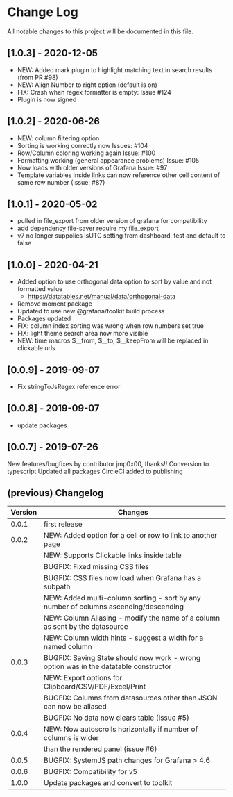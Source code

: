 # Change Log

All notable changes to this project will be documented in this file.

## [1.0.3] - 2020-12-05

- NEW: Added mark plugin to highlight matching text in search results (from PR #98)
- NEW: Align Number to right option (default is on)
- FIX: Crash when regex formatter is empty: Issue #124
- Plugin is now signed

## [1.0.2] - 2020-06-26

- NEW: column filtering option
- Sorting is working correctly now Issues: #104
- Row/Column coloring working again Issue: #100
- Formatting working (general appearance problems) Issue: #105
- Now loads with older versions of Grafana Issue: #97
- Template variables inside links can now reference other cell content of same row number (Issue: #87)

## [1.0.1] - 2020-05-02

- pulled in file_export from older version of grafana for compatibility
- add dependency file-saver require my file_export
- v7 no longer suppolies isUTC setting from dashboard, test and default to false

## [1.0.0] - 2020-04-21

- Added option to use orthogonal data option to sort by value and not formatted value
  - <https://datatables.net/manual/data/orthogonal-data>
- Remove moment package
- Updated to use new @grafana/toolkit build process
- Packages updated
- FIX: column index sorting was wrong when row numbers set true
- FIX: light theme search area now more visible
- NEW: time macros $__from, $__to, $__keepFrom will be replaced in clickable urls

## [0.0.9] - 2019-09-07

- Fix stringToJsRegex reference error

## [0.0.8] - 2019-09-07

- update packages

## [0.0.7] - 2019-07-26

New features/bugfixes by contributor jmp0x00, thanks!!
Conversion to typescript
Updated all packages
CircleCI added to publishing

## (previous) Changelog

|Version|Changes|
|-------|-----------|
|0.0.1  | first release |
|0.0.2  | NEW: Added option for a cell or row to link to another page|
|       | NEW: Supports Clickable links inside table |
|       | BUGFIX: Fixed missing CSS files |
|       | BUGFIX: CSS files now load when Grafana has a subpath|
|       | NEW: Added multi-column sorting - sort by any number of columns ascending/descending|
|       | NEW: Column Aliasing - modify the name of a column as sent by the datasource|
|       | NEW: Column width hints - suggest a width for a named column|
|0.0.3  | BUGFIX: Saving State should now work - wrong option was in the datatable constructor|
|       | NEW: Export options for Clipboard/CSV/PDF/Excel/Print|
|       | BUGFIX: Columns from datasources other than JSON can now be aliased|
|       | BUGFIX: No data now clears table (issue #5)|
|0.0.4  | NEW: Now autoscrolls horizontally if number of columns is wider|
|       | than the rendered panel (issue #6)|
|0.0.5  | BUGFIX: SystemJS path changes for Grafana > 4.6|
|0.0.6  | BUGFIX: Compatibility for v5|
|1.0.0  | Update packages and convert to toolkit|
